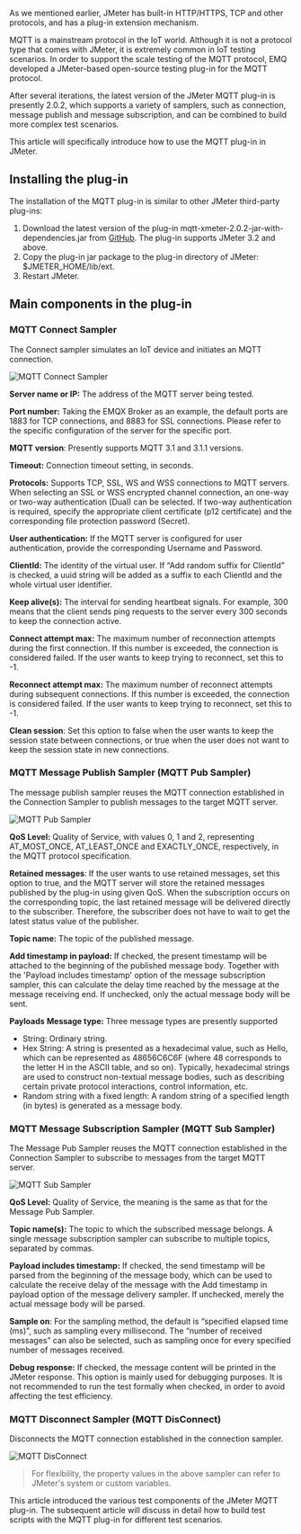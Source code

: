 As we mentioned earlier, JMeter has built-in HTTP/HTTPS, TCP and other protocols, and has a plug-in extension mechanism.

MQTT is a mainstream protocol in the IoT world. Although it is not a protocol type that comes with JMeter, it is extremely common in IoT testing scenarios. In order to support the scale testing of the MQTT protocol, EMQ developed a JMeter-based open-source testing plug-in for the MQTT protocol.

After several iterations, the latest version of the JMeter MQTT plug-in is presently 2.0.2, which supports a variety of samplers, such as connection, message publish and message subscription, and can be combined to build more complex test scenarios.

This article will specifically introduce how to use the MQTT plug-in in JMeter.


## Installing the plug-in

The installation of the MQTT plug-in is similar to other JMeter third-party plug-ins:

1. Download the latest version of the plug-in mqtt-xmeter-2.0.2-jar-with-dependencies.jar from [GitHub](https://github.com/xmeter-net/mqtt-jmeter/releases/download/v2.0.2/mqtt-xmeter-2.0.2-jar-with-dependencies.jar). The plug-in supports JMeter 3.2 and above.
2. Copy the plug-in jar package to the plug-in directory of JMeter: $JMETER_HOME/lib/ext.
3. Restart JMeter.


## Main components in the plug-in

### MQTT Connect Sampler

The Connect sampler simulates an IoT device and initiates an MQTT connection.

![MQTT Connect Sampler](https://assets.emqx.com/images/158cf439c62d05687ca44e948d90ad19.png)
 
**Server name or IP:** The address of the MQTT server being tested.

**Port number:** Taking the EMQX Broker as an example, the default ports are 1883 for TCP connections, and 8883 for SSL connections. Please refer to the specific configuration of the server for the specific port.

**MQTT version**: Presently supports MQTT 3.1 and 3.1.1 versions.

**Timeout:** Connection timeout setting, in seconds.

**Protocols:** Supports TCP, SSL, WS and WSS connections to MQTT servers. When selecting an SSL or WSS encrypted channel connection, an one-way or two-way authentication (Dual) can be selected. If two-way authentication is required, specify the appropriate client certificate (p12 certificate) and the corresponding file protection password (Secret).

**User authentication:** If the MQTT server is configured for user authentication, provide the corresponding Username and Password.

**ClientId:** The identity of the virtual user. If “Add random suffix for ClientId” is checked, a uuid string will be added as a suffix to each ClientId and the whole virtual user identifier.

**Keep alive(s):** The interval for sending heartbeat signals. For example, 300 means that the client sends ping requests to the server every 300 seconds to keep the connection active.

**Connect attempt max:** The maximum number of reconnection attempts during the first connection. If this number is exceeded, the connection is considered failed. If the user wants to keep trying to reconnect, set this to -1.

**Reconnect attempt max:** The maximum number of reconnect attempts during subsequent connections. If this number is exceeded, the connection is considered failed. If the user wants to keep trying to reconnect, set this to -1.

**Clean session**: Set this option to false when the user wants to keep the session state between connections, or true when the user does not want to keep the session state in new connections.

### MQTT Message Publish Sampler (MQTT Pub Sampler)

The message publish sampler reuses the MQTT connection established in the Connection Sampler to publish messages to the target MQTT server.

![MQTT Pub Sampler](https://assets.emqx.com/images/d52a66cafb1ebc4908a228a27c2aa3a7.png)
 
**QoS Level:** Quality of Service, with values 0, 1 and 2, representing AT_MOST_ONCE, AT_LEAST_ONCE and EXACTLY_ONCE, respectively, in the MQTT protocol specification.

**Retained messages**: If the user wants to use retained messages, set this option to true, and the MQTT server will store the retained messages published by the plug-in using given QoS. When the subscription occurs on the corresponding topic, the last retained message will be delivered directly to the subscriber. Therefore, the subscriber does not have to wait to get the latest status value of the publisher.

**Topic name:** The topic of the published message.

**Add timestamp in payload:** If checked, the present timestamp will be attached to the beginning of the published message body. Together with the 'Payload includes timestamp' option of the message subscription sampler, this can calculate the delay time reached by the message at the message receiving end. If unchecked, only the actual message body will be sent.

**Payloads** **Message type:** Three message types are presently supported

- String: Ordinary string.
- Hex String: A string is presented as a hexadecimal value, such as Hello, which can be represented as 48656C6C6F (where 48 corresponds to the letter H in the ASCII table, and so on). Typically, hexadecimal strings are used to construct non-textual message bodies, such as describing certain private protocol interactions, control information, etc.
- Random string with a fixed length: A random string of a specified length (in bytes) is generated as a message body.

### **MQTT Message Subscription Sampler (MQTT Sub Sampler)**

The Message Pub Sampler reuses the MQTT connection established in the Connection Sampler to subscribe to messages from the target MQTT server.

![MQTT Sub Sampler](https://assets.emqx.com/images/e47bb0b8100dd711ae50643375c30a0e.png)
 
**QoS Level:** Quality of Service, the meaning is the same as that for the Message Pub Sampler.

**Topic name(s):** The topic to which the subscribed message belongs. A single message subscription sampler can subscribe to multiple topics, separated by commas.

**Payload includes timestamp:** If checked, the send timestamp will be parsed from the beginning of the message body, which can be used to calculate the receive delay of the message with the Add timestamp in payload option of the message delivery sampler. If unchecked, merely the actual message body will be parsed.

**Sample on**: For the sampling method, the default is “specified elapsed time (ms)”, such as sampling every millisecond. The “number of received messages” can also be selected, such as sampling once for every specified number of messages received.

**Debug response:** If checked, the message content will be printed in the JMeter response. This option is mainly used for debugging purposes. It is not recommended to run the test formally when checked, in order to avoid affecting the test efficiency.

### MQTT Disconnect Sampler (MQTT DisConnect)

Disconnects the MQTT connection established in the connection sampler.

![MQTT DisConnect](https://assets.emqx.com/images/c2121fa3a295199b662ce2f0a5f56d42.png)

> For flexibility, the property values in the above sampler can refer to JMeter's system or custom variables.

 
This article introduced the various test components of the JMeter MQTT plug-in. The subsequent article will discuss in detail how to build test scripts with the MQTT plug-in for different test scenarios.
